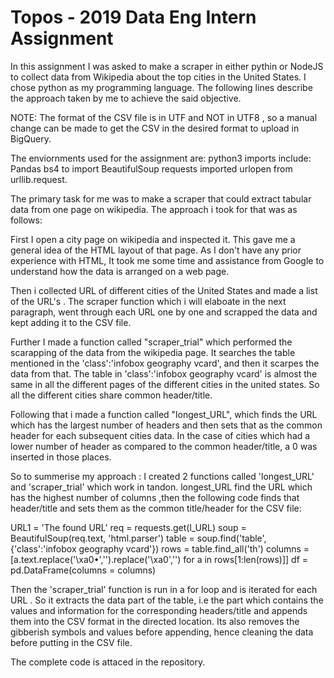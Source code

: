# Topos - 2019 Data Eng Intern Assignment
In this assignment I was asked to make a scraper in either pythin or NodeJS to collect data from Wikipedia about the top cities in the United States. I chose python as my programming language. The following lines describe the approach taken by me to achieve the said objective.

NOTE:  The format of the CSV file is in UTF and NOT in UTF8 , so a manual change can be made to get the CSV in the desired format to upload in  BigQuery.

The enviornments used for the assignment are:
python3
imports include:
Pandas
bs4 to import BeautifulSoup 
requests
imported urlopen from urllib.request.

The primary task for me was to make a scraper that could extract tabular data from one page on wikipedia. The approach i took for that was as follows:

First I open a city page on wikipedia and inspected it. This gave me a general idea of the HTML layout of that page. As I don't have any prior experience with HTML, It took me some time and assistance from Google to understand how the data is arranged on a web page. 

Then i collected URL of different cities of the United States and made a list of the URL's . The scraper function which i will elaboate in the next paragraph, went through each URL one by one and scrapped the data and kept adding it to the CSV file.

Further I made a function called "scraper_trial" which performed the scarapping of the data from the wikipedia page. It searches the table mentioned in the 'class':'infobox geography vcard', and then it scarpes the data from that. The table in 'class':'infobox geography vcard' is almost the same in all the different pages of the different cities in the united states. So all the different cities share common header/title.

Following that i made a function called "longest_URL", which finds the URL which has the largest number of headers and then sets that as the common header for each subsequent cities data.  In the case of cities which had a lower number of header as compared to the common header/title, a 0 was inserted in those places.
 
 So to summerise my approach : I created 2 functions called 'longest_URL' and 'scraper_trial' which work in tandon. longest_URL find the URL which has the highest number of columns ,then the following code finds that header/title and sets them as the common title/header for the CSV file:

URL1 = 'The found URL'
req = requests.get(l_URL)
soup = BeautifulSoup(req.text, 'html.parser')
table = soup.find('table',{'class':'infobox geography vcard'})
rows = table.find_all('th')
columns = [a.text.replace('\xa0•','').replace('\xa0','') for a in rows[1:len(rows)]]
df = pd.DataFrame(columns = columns)

Then the 'scraper_trial' function is run in a for loop and is iterated for each URL . So it extracts the data part of the table, i.e the part which contains the values and information for the corresponding headers/title and appends them into the CSV format in the directed location. Its also removes the gibberish symbols and values before appending, hence cleaning the data before putting in the CSV file.


The complete code is attaced in the repository.





